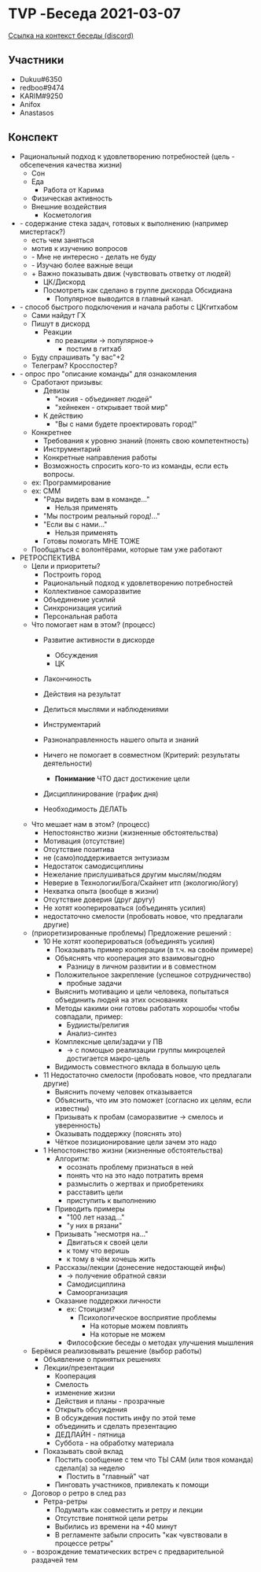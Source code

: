 # TVP -Беседа 2021-03-07


[Ссылка на контекст беседы (discord)](https://discord.com/channels/651126451998818320/663081684610187285/818132560869326848)

## Участники
- Dukuu#6350
- redboo#9474
- KARIM#9250
- Anifox
- Anastasos

## Конспект
-   Рациональный подход к удовлетворению потребностей (цель - обсепечения качества жизни)
    -   Сон
    -   Еда
        -   Работа от Карима
    -   Физическая активность
    -   Внешние воздействия
        -   Косметология
-   \- содержание стека задач, готовых к выполнению (например мистертаск?)
    -   есть чем заняться
    -   мотив к изучению вопросов
    -   \- Мне не интересно - делать не буду
    -   \- Изучаю более важные вещи
    -   \+ Важно показывать движ (чувствовать ответку от людей)
        -   ЦК/Дискорд
        -   Посмотреть как сделано в группе дискорда Обсидиана
            -   Популярное выводится в главный канал.
-   \- способ быстрого подключения и начала работы с ЦКгитхабом
    -   Сами найдут ГХ
    -   Пишут в дискорд
        -   Реакции
            -   по реакцияи -> популярное->
                -   постим в гитхаб
    -   Буду спрашивать "у вас"+2
    -   Телеграм? Кросспостер?
-   \- опрос про "описание команды" для ознакомления
    -   Сработают призывы:
        -   Девизы
            -   "нокия - объединяет людей"
            -   "хейнекен - открывает твой мир"
        -   К действию
            -   "Вы с нами будете проектировать город!"
    -   Конкретнее
        -   Требования к уровню знаний (понять свою компетентность)
        -   Инструментарий
        -   Конкретные направления работы
        -   Возможность спросить кого-то из команды, если есть вопросы.
    -   ех: Программирование
    -   ех: СММ
        -   "Рады видеть вам в команде..."
            -   Нельзя применять
        -   "Мы построим реальный город!..."
        -   "Если вы с нами..."
            -   Нельзя применять
        -   Готовы помогать МНЕ ТОЖЕ
    -   Пообщаться с волонтёрами, которые там уже работают
-   РЕТРОСПЕКТИВА
    -   Цели и приоритеты?
        -   Построить город
        -   Рациональный подход к удовлетворению потребностей
        -   Коллективное саморазвитие
        -   Объединение усилий
        -   Синхронизация усилий
        -   Персональная работа
    -   Что помогает нам в этом? (процесс)
        -   Развитие активности в дискорде
            -   Обсуждения
            -   ЦК
        -   Лакончиность
        -   Действия на результат
        -   Делиться мыслями и наблюдениями
        -   Инструментарий
        -   Разнонаправленность нашего опыта и знаний
        -   Ничего не помогает в совместном (Критерий: результаты деятельности)
            -   **Понимание** ЧТО даст достижение цели
                
        -   Дисциплинирование (график дня)
        -   Необходимость ДЕЛАТЬ
    -   Что мешает нам в этом? (процесс)
        -   Непостоянство жизни (жизненные обстоятельства)
        -   Мотивация (отсутствие)
        -   Отсутствие позитива
        -   не (само)поддерживается энтузиазм
        -   Недостаток самодисциплины
        -   Нежелание прислушиваться другим мыслям/людям
        -   Неверие в Технологии/Бога/Скайнет итп (экологию/йогу)
        -   Нехватка опыта (вообще в жизни)
        -   Отсутствие доверия (друг другу)
        -   Не хотят кооперироваться (объединять усилия)
        -   недостаточно смелости (пробовать новое, что предлагали другие)
    -   (приоретизированные проблемы) Предложение решений :
        -   10 Не хотят кооперироваться (объединять усилия)
            -   Показывать пример кооперации (в т.ч. на своём примере)
            -   Объяснять что кооперация это взаимовыгодно
                -   Разницу в личном развитии и в совместном
            -   Положительное закрепление (успешное сотрудничество)
                -   пробные задачи
            -   Выяснить мотивацию и цели человека, попытаться объединить людей на этих основаниях
            -   Методы какими они готовы работать хорошобы чтобы совпадали, пример:
                -   Будиисты/религия
                -   Анализ-синтез
            -   Комплексные цели/задачи у ПВ
                -   \-> с помощью реализации группы микроцелей достигается макро-цель
            -   Видимость совместного вклада в большую цель
        -   11 Недостаточно смелости (пробовать новое, что предлагали другие)
            -   Выяснить почему человек отказывается
            -   Объяснить, что им это поможет (согласно их целям, если известны)
            -   Призывать к пробам (саморазвитие -> смелось и уверенность)
            -   Оказывать поддержку (пояснять это)
            -   Чёткое позиционирование цели зачем это надо
        -   1 Непостоянство жизни (жизненные обстоятельства)
            -   Алгоритм:
                -   осознать проблему признаться в ней
                -   понять что на это надо потратить время
                -   размыслить о жертвах и приобретениях
                -   расставить цели
                -   приступить к выполнению
            -   Приводить примеры
                -   "100 лет назад..."
                -   "у них в рязани"
            -   Призывать "несмотря на..."
                -   Двигаться к своей цели
                -   к тому что веришь
                -   к тому в чём хочешь жить
            -   Рассказы/лекции (донесение недостающей инфы)
                -   \-> получение обратной связи
                -   Самодисциплина
                -   Самоорганизация
            -   Оказание поддержки личности
                -   ех: Стоицизм?
                    -   Психологическое восприятие проблемы
                        -   На которые можем повлиять
                        -   На которые не можем
                -   Философские беседы о методах улучшения мышления
    -   Берёмся реализовывать решение (выбор работы)
        -   Объявление о принятых решениях
        -   Лекции/презентации
            -   Кооперация
            -   Смелость
            -   изменение жизни
            -   Действия и планы - прозрачные
            -   Открыть обсуждения
            -   В обсуждения постить инфу по этой теме
            -   объединить и сделать презентацию
            -   ДЕДЛАЙН - пятница
            -   Суббота - на обработку материала
        -   Показывать свой вклад
            -   Постить сообщение с тем что ТЫ САМ (или твоя команда) сделал(а) за неделю
                -   Постить в "главный" чат
            -   Пинговать участников, привлекать к помощи
    -   Договор о ретро в след раз
        -   Ретра-ретры
            -   Подумать как совместить и ретру и лекции
            -   Отсутствие понятной цели ретры
            -   Выбились из времени на +40 минут
            -   В регламенте забыли спросить "как чувствовали в процессе ретры"
    -   \- возрождение тематических встреч с предварительной раздачей тем